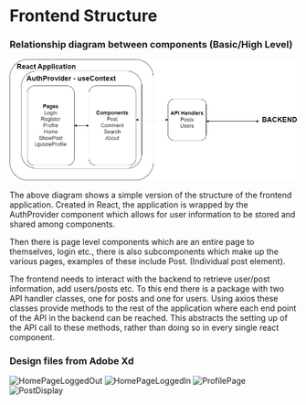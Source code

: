# Frontend Structure

### Relationship diagram between components (Basic/High Level)
![FrontendStructure](https://github.com/MatthewFoster02/social_app/blob/main/planning/frontend/frontendstructure.png)

The above diagram shows a simple version of the structure of the frontend application. Created in React, the application is wrapped by the AuthProvider component which allows for user information to be stored and shared among components. 

Then there is page level components which are an entire page to themselves, login etc., there is also subcomponents which make up the various pages, examples of these include Post. (Individual post element).

The frontend needs to interact with the backend to retrieve user/post information, add users/posts etc. To this end there is a package with two API handler classes, one for posts and one for users. Using axios these classes provide methods to the rest of the application where each end point of the API in the backend can be reached. This abstracts the setting up of the API call to these methods, rather than doing so in every single react component.

### Design files from Adobe Xd

![HomePageLoggedOut](https://github.com/MatthewFoster02/social_app/blob/main/planning/frontend/Web%201920%20%E2%80%93%201.png)
![HomePageLoggedIn](https://github.com/MatthewFoster02/social_app/blob/main/planning/frontend/Web%201920%20%E2%80%93%202.png)
![ProfilePage](https://github.com/MatthewFoster02/social_app/blob/main/planning/frontend/Web%201920%20%E2%80%93%203.png)
![PostDisplay](https://github.com/MatthewFoster02/social_app/blob/main/planning/frontend/Web%201920%20%E2%80%93%204.png)
